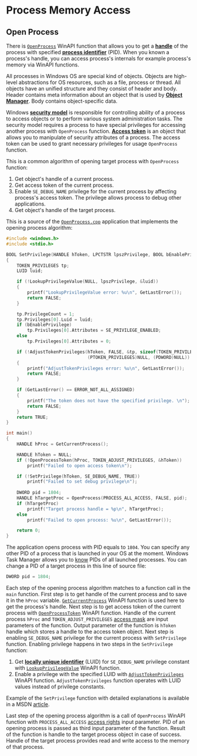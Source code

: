 # Process Memory Access

## Open Process

There is [`OpenProcess`](https://msdn.microsoft.com/en-us/library/windows/desktop/ms684320%28v=vs.85%29.aspx) WinAPI function that allows you to get a [**handle**](https://msdn.microsoft.com/en-us/library/windows/desktop/ms724457%28v=vs.85%29.aspx) of the process with specified [**process identifier**](https://en.wikipedia.org/wiki/Process_identifier) (PID). When you known a process's handle, you can access process's internals for example process's memory via WinAPI functions. 

All processes in Windows OS are special kind of objects. Objects are high-level abstractions for OS resources, such as a file, process or thread. All objects have an unified structure and they consist of header and body. Header contains meta information about an object that is used by [**Object Manager**](https://en.wikipedia.org/wiki/Object_Manager_%28Windows%29). Body contains object-specific data.

Windows [**security model**](https://msdn.microsoft.com/en-us/library/windows/desktop/aa374876%28v=vs.85%29.aspx) is responsible for controlling ability of a process to access objects or to perform various system administration tasks. The security model requires a process to have special privileges for accessing another process with `OpenProcess` function. [**Access token**](https://msdn.microsoft.com/en-us/library/windows/desktop/aa374909%28v=vs.85%29.aspx) is an object that allows you to manipulate of security attributes of a process. The access token can be used to grant necessary privileges for usage `OpenProcess` function.

This is a common algorithm of opening target process with `OpenProcess` function:

1. Get object's handle of a current process.
2. Get access token of the current process.
3. Enable `SE_DEBUG_NAME` privilege for the current process by affecting process's access token. The privilege allows process to debug other applications.
4. Get object's handle of the target process.

This is a source of the [`OpenProcess.cpp`](https://ellysh.gitbooks.io/video-game-bots/content/Examples/InGameBots/ProcessMemoryAccess/OpenProcess.cpp) application that implements the opening process algorithm:
```C++
#include <windows.h>
#include <stdio.h>

BOOL SetPrivilege(HANDLE hToken, LPCTSTR lpszPrivilege, BOOL bEnablePrivilege)
{
    TOKEN_PRIVILEGES tp;
    LUID luid;

    if (!LookupPrivilegeValue(NULL, lpszPrivilege, &luid))
    {
        printf("LookupPrivilegeValue error: %u\n", GetLastError());
        return FALSE;
    }

    tp.PrivilegeCount = 1;
    tp.Privileges[0].Luid = luid;
    if (bEnablePrivilege)
        tp.Privileges[0].Attributes = SE_PRIVILEGE_ENABLED;
    else
        tp.Privileges[0].Attributes = 0;

    if (!AdjustTokenPrivileges(hToken, FALSE, &tp, sizeof(TOKEN_PRIVILEGES),
                               (PTOKEN_PRIVILEGES)NULL, (PDWORD)NULL))
    {
        printf("AdjustTokenPrivileges error: %u\n", GetLastError());
        return FALSE;
    }

    if (GetLastError() == ERROR_NOT_ALL_ASSIGNED)
    {
        printf("The token does not have the specified privilege. \n");
        return FALSE;
    }
    return TRUE;
}

int main()
{
    HANDLE hProc = GetCurrentProcess();

    HANDLE hToken = NULL;
    if (!OpenProcessToken(hProc, TOKEN_ADJUST_PRIVILEGES, &hToken))
        printf("Failed to open access token\n");

    if (!SetPrivilege(hToken, SE_DEBUG_NAME, TRUE))
        printf("Failed to set debug privilege\n");
    
    DWORD pid = 1804;
    HANDLE hTargetProc = OpenProcess(PROCESS_ALL_ACCESS, FALSE, pid);
    if (hTargetProc)
        printf("Target process handle = %p\n", hTargetProc);
    else
        printf("Failed to open process: %u\n", GetLastError());

    return 0;
}
```
The application opens process with PID equals to `1804`. You can specify any other PID of a process that is launched in your OS at the moment. Windows Task Manager allows you to [know](http://support.kaspersky.com/us/general/various/6325#block1) PIDs of all launched processes. You can change a PID of a target process in this line of source file:
```C++
DWORD pid = 1804;
```
Each step of the opening process algorithm matches to a function call in the `main` function. First step is to get handle of the current process and to save it in the `hProc` variable. [`GetCurrentProcess`](https://msdn.microsoft.com/en-us/library/windows/desktop/ms683179%28v=vs.85%29.aspx) WinAPI function is used here to get the process's handle. Next step is to get access token of the current process with [`OpenProcessToken`](https://msdn.microsoft.com/en-us/library/windows/desktop/aa379295%28v=vs.85%29.aspx) WinAPI function. Handle of the current process `hProc` and `TOKEN_ADJUST_PRIVILEGES` [access mask](https://msdn.microsoft.com/en-us/library/windows/desktop/aa374905%28v=vs.85%29.aspx) are input parameters of the function. Output parameter of the function is `hToken` handle which stores a handle to the access token object. Next step is enabling `SE_DEBUG_NAME` privilege for the current process with `SetPrivilege` function. Enabling privilege happens in two steps in the `SetPrivilege` function:

1. Get [**locally unique identifier**](https://msdn.microsoft.com/en-us/library/ms721592%28v=vs.85%29.aspx#_security_locally_unique_identifier_gly) (LUID) for `SE_DEBUG_NAME` privilege constant with [`LookupPrivilegeValue`](https://msdn.microsoft.com/en-us/library/aa379180%28v=vs.85%29.aspx) WinAPI function.
2. Enable a privilege with the specified LUID with [`AdjustTokenPrivileges`](https://msdn.microsoft.com/en-us/library/windows/desktop/aa375202%28v=vs.85%29.aspx) WinAPI function. `AdjustTokenPrivileges` function operates with LUID values instead of privilege constants.

Example of the `SetPrivilege` function with detailed explanations is available in a MSDN [article](https://msdn.microsoft.com/en-us/library/aa446619%28VS.85%29.aspx).

Last step of the opening process algorithm is a call of `OpenProcess` WinAPI function with `PROCESS_ALL_ACCESS` [access rights](https://msdn.microsoft.com/en-us/library/windows/desktop/ms684880%28v=vs.85%29.aspx) input parameter. PID of an opening process is passed as third input parameter of the function. Result of the function is handle to the target process object in case of success. Handle of the target process provides read and write access to the memory of that process.